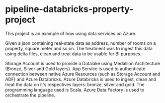# pipeline-databricks-property-project

This project is an example of how using data services on Azure.

Given a json containing real-state data as address, number of rooms on a property, square meter and so on. The treatment was to ingest this data using delta files, clean and treat data to be usable for BI purposes.

Storage Account is used to provide a Datalake using Medallion Architecture (Bronze, Silver and Gold layers).
App Service is used to authenticate connection between native Azure Resources (such as Storage Account and ADF) and Azure Databricks.
Azure Databricks is used to ingest, clean and treat the data on it's respectives layers: bronze, silver and gold. The programming language used is Scala. 
Azure Data Factory is used to orchestrate the pipeline.

